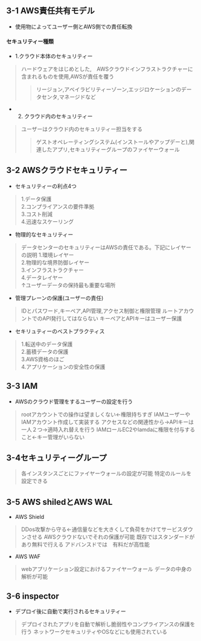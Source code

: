 ## 3-1 AWS責任共有モデル
- 使用物によってユーザー側とAWS側での責任転換
#### セキュリティー種類
- 1.クラウド本体のセキュリティー
 > ハードウェアをはじめとした,　AWSクラウドインフラストラクチャーに含まれるものを使用,AWSが責任を覆う
 >> リージョン,アベイラビリティーゾーン,エッジロケーションのデータセンタ,マネージドなど
- 2. クラウド内のセキュリティー
 > ユーザーはクラウド内のセキュリティー担当をする
 >> ゲストオペレーティングシステム(インストールやアップデーと),関連したアプリ,セキュリティーグループのファイヤーウォール

## 3-2 AWSクラウドセキュリティー
- セキュリティーの利点4つ
 > 1.データ保護<br>
 > 2.コンプライアンスの要件準拠<br>
 > 3.コスト削減<br>
 > 4.迅速なスケーリング

- 物理的なセキュリティー
 > データセンターのセキュリティーはAWSの責任である。下記にレイヤーの説明
 > 1.環境レイヤー<br>
 > 2.物理的な境界防御レイヤー<br>
 > 3.インフラストラクチャー<br>
 > 4.データレイヤー<br>
 > ↑ユーザーデータの保持最も重要な場所

- 管理プレーンの保護(ユーザーの責任)
 > IDとパスワード,キーペア,API管理,アクセス制御と権限管理
 > ルートアカウントでのAPI発行してはならない
 > キーペアとAPIキーはユーザー保護
- セキリュティーのベストプラクティス
 > 1.転送中のデータ保護<br>
 > 2.蓄積データの保護<br>
 > 3.AWS資格のほご<br>
 > 4.アプリケーションの安全性の保護

## 3-3 IAM
- AWSのクラウド管理をするユーザーの設定を行う
 > rootアカウントでの操作は望ましくない←権限持ちすぎ
 > IAMユーザーやIAMアカウント作成して実装する
 > アクセスなどの関連性から→APIキーは一人２つ→適時入れ替えを行う
 > IAMロールEC2やlamdaに権限を付与すること←キー管理がいらない

## 3-4セキュリティーグループ
 > 各インスタンスごとにファイヤーウォールの設定が可能
 > 特定のルールを設定できる
 
## 3-5 AWS shiledとAWS WAL
- AWS Shield
 > DDos攻撃から守る←通信量などを大きくして負荷をかけてサービスダウンさせる
 >  AWSクラウドないでそれの保護が可能
 >  既存ではスタンダードがあり無料で行える
 >  アドバンスドでは　有料だが高性能
- AWS WAF
 > webアプリケーション設定におけるファイヤーウォール
 > データの中身の解析が可能
 
 ## 3-6 inspector
 - デプロイ後に自動で実行されるセキュリティー
  > デプロイされたアプリを自動で解析し脆弱性やコンプライアンスの保護を行う
  > ネットワークセキュリティやOSなどにも使用されている



